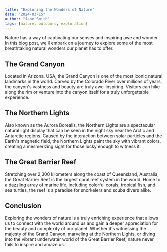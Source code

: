 ```yaml
---
title: "Exploring the Wonders of Nature"
date: "2024-03-15"
author: "Jane Smith"
tags: [nature, outdoors, exploration]
---
```


Nature has a way of captivating our senses and inspiring awe and wonder. In this blog post, we'll embark on a journey to explore some of the most breathtaking natural wonders our planet has to offer.

## The Grand Canyon

Located in Arizona, USA, the Grand Canyon is one of the most iconic natural landmarks in the world. Carved by the Colorado River over millions of years, the canyon's vastness and beauty are truly awe-inspiring. Visitors can hike along the rim or venture into the canyon itself for a truly unforgettable experience.

## The Northern Lights

Also known as the Aurora Borealis, the Northern Lights are a spectacular natural light display that can be seen in the night sky near the Arctic and Antarctic regions. Caused by the interaction between solar particles and the Earth's magnetic field, the Northern Lights paint the sky with vibrant colors, creating a mesmerizing sight for those lucky enough to witness it.

## The Great Barrier Reef

Stretching over 2,300 kilometers along the coast of Queensland, Australia, the Great Barrier Reef is the largest coral reef system in the world. Home to a dazzling array of marine life, including colorful corals, tropical fish, and sea turtles, the reef is a paradise for snorkelers and scuba divers alike.

## Conclusion

Exploring the wonders of nature is a truly enriching experience that allows us to connect with the world around us and gain a deeper appreciation for the beauty and complexity of our planet. Whether it's witnessing the majesty of the Grand Canyon, marveling at the Northern Lights, or diving into the vibrant underwater world of the Great Barrier Reef, nature never fails to inspire and amaze us.
